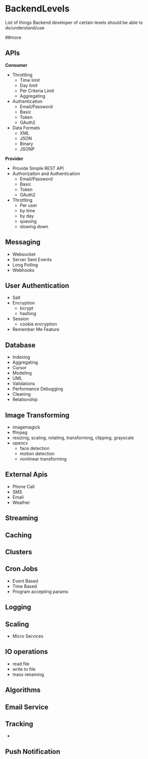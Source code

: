 # BackendLevels
List of things Backend developer of certain levels should be able to do/understand/use


##more

## APIs
**Consumer**

 - Throttling
	 - Time limit
	 - Day limit
	 - Per Criteria Limit
	 - Aggregating
 - Authentication
	 - Email/Password
	 - Basic
	 - Token
	 - OAuth2
 - Data Formats
	 - XML
	 - JSON
	 - Binary
	 - JSONP

**Provider**

 - Provide Simple REST API
 - Authorization and Authentication
	 - Email/Password
	 - Basic
	 - Token
	 - OAuth2
 - Throttling 
	 - Per user
	 - by time
	 - by day
	 - queuing
	 - slowing down


## Messaging
 - Websocket
 - Server Sent Events
 - Long Polling
 - Webhooks

## User Authentication
 - Salt
 - Encryption
	 - bcrypt
	 - hashing
 - Session
	 - cookie encryption
 - Remember Me Feature



## Database
 - Indexing
 - Aggregating
 - Cursor
 - Modeling
 - UML
 - Validations
 - Performance Debugging
 - Cleaning
 - Relationship

## Image Transforming
 - imagemagick
 - ffmpeg
 - resizing, scaling, rotating, transforming, clipping, grayscale
 - opencv
	 - face detection
	 - motion detection
	 - nonlinear transforming

## External Apis
 - Phone Call
 - SMS
 - Email
 - Weather

## Streaming

## Caching

## Clusters

## Cron Jobs
 - Event Based
 - Time Based
 - Program accepting params

## Logging

## Scaling
 - Micro Services

## IO operations
 - read file
 - write to file
 - mass renaming


## Algorithms

## Email Service

## Tracking
 - 

## Push Notification
